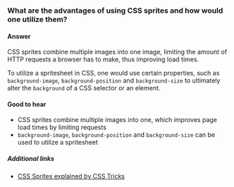 ### What are the advantages of using CSS sprites and how would one utilize them?

#### Answer

CSS sprites combine multiple images into one image, limiting the amount of HTTP requests a browser has to make, thus improving load times.

To utilize a spritesheet in CSS, one would use certain properties, such as `background-image`, `background-position` and `background-size` to ultimately alter the `background` of a CSS selector or an element.

#### Good to hear

* CSS sprites combine multiple images into one, which improves page load times by limiting requests
* `background-image`, `background-position` and `background-size` can be used to utilize a spritesheet

##### Additional links

* [CSS Sprites explained by CSS Tricks](https://css-tricks.com/css-sprites/)

<!-- tags: (css) -->

<!-- expertise: (1) -->
